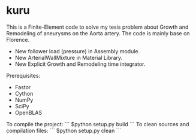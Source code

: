 # kuru

This is a Finite-Element code to solve my tesis problem about Growth and Remodeling of aneurysms on the Aorta artery. The code is mainly base on Florence.

- New follower load (pressure) in Assembly module.
- New ArterialWallMixture in Material Library.
- New Explicit Growth and Remodeling time integrator.

Prerequisites:

- Fastor
- Cython
- NumPy
- SciPy
- OpenBLAS


To compile the project:
´´´
$python setup.py build
´´´
To clean sources and compilation files:
´´´
$python setup.py clean
´´´
